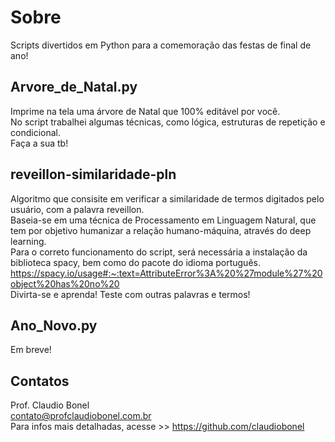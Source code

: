 # Sobre
Scripts divertidos em Python para a comemoração das festas de final de ano!

## Arvore_de_Natal.py
Imprime na tela uma árvore de Natal que 100% editável por você.
<br>
No script trabalhei algumas técnicas, como lógica, estruturas de repetição e condicional.
<br>
Faça a sua tb!

## reveillon-similaridade-pln
Algoritmo que consisite em verificar a similaridade de termos digitados pelo usuário, com a palavra reveillon.
<br>
Baseia-se em uma técnica de Processamento em Linguagem Natural, que tem por objetivo humanizar a relação humano-máquina, através do deep learning.
<br>
Para o correto funcionamento do script, será necessária a instalação da biblioteca spacy, bem como do pacote do idioma português.
<br>
https://spacy.io/usage#:~:text=AttributeError%3A%20%27module%27%20object%20has%20no%20
<br>
Divirta-se e aprenda! Teste com outras palavras e termos! 

## Ano_Novo.py
Em breve!

## Contatos
Prof. Claudio Bonel
<br>
contato@profclaudiobonel.com.br
<br>
Para infos mais detalhadas, acesse >> https://github.com/claudiobonel 
